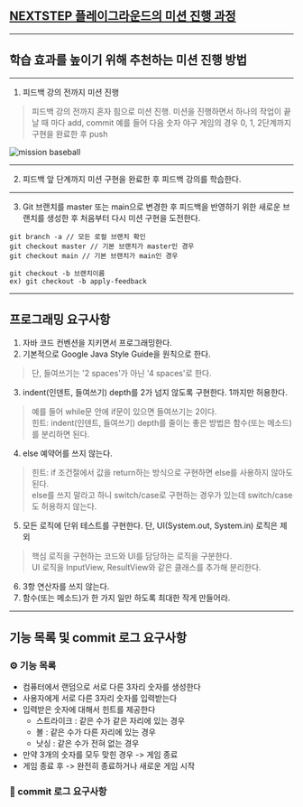## [NEXTSTEP 플레이그라운드의 미션 진행 과정](https://github.com/next-step/nextstep-docs/blob/master/playground/README.md)

---
## 학습 효과를 높이기 위해 추천하는 미션 진행 방법

---
1. 피드백 강의 전까지 미션 진행 
> 피드백 강의 전까지 혼자 힘으로 미션 진행. 미션을 진행하면서 하나의 작업이 끝날 때 마다 add, commit
> 예를 들어 다음 숫자 야구 게임의 경우 0, 1, 2단계까지 구현을 완료한 후 push

![mission baseball](https://raw.githubusercontent.com/next-step/nextstep-docs/master/playground/images/mission_baseball.png)

---
2. 피드백 앞 단계까지 미션 구현을 완료한 후 피드백 강의를 학습한다.

---
3. Git 브랜치를 master 또는 main으로 변경한 후 피드백을 반영하기 위한 새로운 브랜치를 생성한 후 처음부터 다시 미션 구현을 도전한다.

```
git branch -a // 모든 로컬 브랜치 확인
git checkout master // 기본 브랜치가 master인 경우
git checkout main // 기본 브랜치가 main인 경우

git checkout -b 브랜치이름
ex) git checkout -b apply-feedback
```
---
## 프로그래밍 요구사항
1. 자바 코드 컨벤션을 지키면서 프로그래밍한다.
2. 기본적으로 Google Java Style Guide을 원칙으로 한다.
> 단, 들여쓰기는 '2 spaces'가 아닌 '4 spaces'로 한다.
3. indent(인덴트, 들여쓰기) depth를 2가 넘지 않도록 구현한다. 1까지만 허용한다.
> 예를 들어 while문 안에 if문이 있으면 들여쓰기는 2이다.  
> 힌트: indent(인덴트, 들여쓰기) depth를 줄이는 좋은 방법은 함수(또는 메소드)를 분리하면 된다.
4. else 예약어를 쓰지 않는다.
> 힌트: if 조건절에서 값을 return하는 방식으로 구현하면 else를 사용하지 않아도 된다.  
else를 쓰지 말라고 하니 switch/case로 구현하는 경우가 있는데 switch/case도 허용하지 않는다.
5. 모든 로직에 단위 테스트를 구현한다. 단, UI(System.out, System.in) 로직은 제외
> 핵심 로직을 구현하는 코드와 UI를 담당하는 로직을 구분한다.  
> UI 로직을 InputView, ResultView와 같은 클래스를 추가해 분리한다.
6. 3항 연산자를 쓰지 않는다.
7. 함수(또는 메소드)가 한 가지 일만 하도록 최대한 작게 만들어라.
---
## 기능 목록 및 commit 로그 요구사항
### ⚙️ 기능 목록 
- 컴퓨터에서 랜덤으로 서로 다른 3자리 숫자를 생성한다
- 사용자에게 서로 다른 3자리 숫자를 입력받는다
- 입력받은 숫자에 대해서 힌트를 제공한다
  - 스트라이크 : 같은 수가 같은 자리에 있는 경우
  - 볼 : 같은 수가 다른 자리에 있는 경우
  - 낫싱 : 같은 수가 전혀 없는 경우
- 만약 3개의 숫자를 모두 맞힌 경우 -> 게임 종료
- 게임 종료 후 -> 완전히 종료하거나 새로운 게임 시작

### 🚀 commit 로그 요구사항
